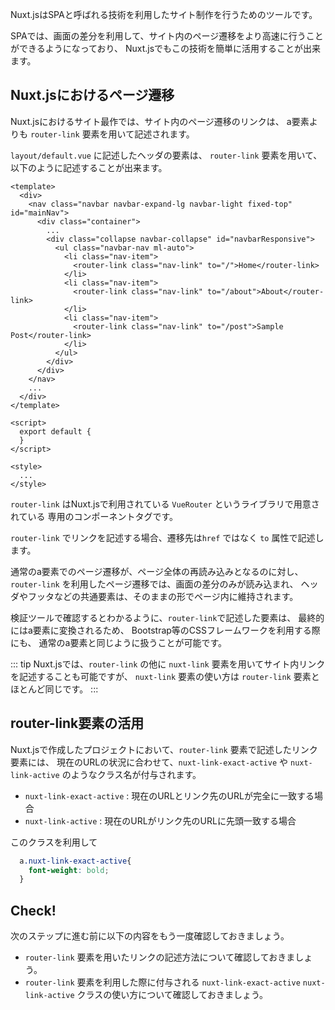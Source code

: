 Nuxt.jsはSPAと呼ばれる技術を利用したサイト制作を行うためのツールです。

SPAでは、画面の差分を利用して、サイト内のページ遷移をより高速に行うことができるようになっており、
Nuxt.jsでもこの技術を簡単に活用することが出来ます。

## Nuxt.jsにおけるページ遷移

Nuxt.jsにおけるサイト最作では、サイト内のページ遷移のリンクは、
a要素よりも `router-link` 要素を用いて記述されます。

`layout/default.vue` に記述したヘッダの要素は、
`router-link` 要素を用いて、以下のように記述することが出来ます。

```vue
<template>
  <div>
    <nav class="navbar navbar-expand-lg navbar-light fixed-top" id="mainNav">
      <div class="container">
        ...
        <div class="collapse navbar-collapse" id="navbarResponsive">
          <ul class="navbar-nav ml-auto">
            <li class="nav-item">
              <router-link class="nav-link" to="/">Home</router-link>
            </li>
            <li class="nav-item">
              <router-link class="nav-link" to="/about">About</router-link>
            </li>
            <li class="nav-item">
              <router-link class="nav-link" to="/post">Sample Post</router-link>
            </li>
          </ul>
        </div>
      </div>
    </nav>
    ...
  </div>
</template>

<script>
  export default {
  }
</script>

<style>
  ...
</style>

```

`router-link` はNuxt.jsで利用されている `VueRouter` というライブラリで用意されている
専用のコンポーネントタグです。

`router-link` でリンクを記述する場合、遷移先は`href` ではなく `to` 属性で記述します。

通常のa要素でのページ遷移が、ページ全体の再読み込みとなるのに対し、
`router-link` を利用したページ遷移では、画面の差分のみが読み込まれ、
ヘッダやフッタなどの共通要素は、そのままの形でページ内に維持されます。

検証ツールで確認するとわかるように、`router-link`で記述した要素は、
最終的にはa要素に変換されるため、 Bootstrap等のCSSフレームワークを利用する際にも、
通常のa要素と同じように扱うことが可能です。

::: tip
Nuxt.jsでは、`router-link` の他に `nuxt-link` 要素を用いてサイト内リンクを記述することも可能ですが、
`nuxt-link` 要素の使い方は `router-link` 要素とほとんど同じです。
:::

## router-link要素の活用

Nuxt.jsで作成したプロジェクトにおいて、`router-link` 要素で記述したリンク要素には、
現在のURLの状況に合わせて、`nuxt-link-exact-active` や `nuxt-link-active` のようなクラス名が付与されます。

- `nuxt-link-exact-active` : 現在のURLとリンク先のURLが完全に一致する場合
- `nuxt-link-active` : 現在のURLがリンク先のURLに先頭一致する場合

このクラスを利用して

```css
  a.nuxt-link-exact-active{
    font-weight: bold;
  }
```

## Check! 

次のステップに進む前に以下の内容をもう一度確認しておきましょう。

- `router-link` 要素を用いたリンクの記述方法について確認しておきましょう。
- `router-link` 要素を利用した際に付与される `nuxt-link-exact-active` `nuxt-link-active` クラスの使い方について確認しておきましょう。

